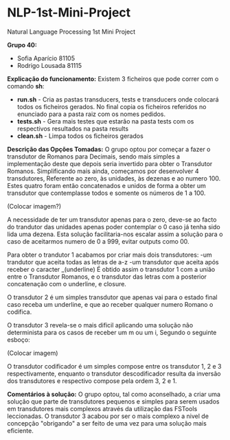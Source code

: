 # NLP-1st-Mini-Project
Natural Language Processing 1st Mini Project

**Grupo 40:**
- Sofia Aparício 81105
- Rodrigo Lousada 81115

**Explicação do funcionamento:**
Existem 3 ficheiros que pode correr com o comando **sh**:
 - **run.sh** - Cria as pastas transducers, tests e transducers onde colocará todos os ficheiros gerados. No final copia os ficheiros referidos no enunciado para a pasta raiz com os nomes pedidos.
 - **tests.sh** - Gera mais testes que estarão na pasta tests com os respectivos resultados na pasta results
 - **clean.sh** - Limpa todos os ficheiros gerados

**Descrição das Opções Tomadas:**
O grupo optou por começar a fazer o transdutor de Romanos para Decimais, sendo mais simples a implementação deste que depois seria invertido para obter o Transdutor Romanos. Simplificando mais ainda, começamos por desenvolver 4 transdutores, Referente ao zero, às unidades, às dezenas e ao numero 100. Estes quatro foram então concatenados e unidos de forma a obter um transdutor que contemplasse todos e somente os números de 1 a 100. 

(Colocar imagem?)

A necessidade de ter um transdutor apenas para o zero, deve-se ao facto do trandutor das unidades apenas poder contemplar o 0 caso já tenha sido lida uma dezena. Esta solução facilitaria-nos escalar assim a solução para o caso de aceitarmos numero de 0 a 999, evitar outputs como 00.

Para obter o trandutor 1 acabamos por criar mais dois transdutores:
 -um trandutor que aceita todas as letras de a-z
 -um transdutor que aceita após receber o caracter _(underline)
É obtido assim o transdutor 1 com a união entre o Transdutor Romanos, e o transdutor das letras com a posterior concatenação com o underline, e closure.

O transdutor 2 é um simples transdutor que apenas vai para o estado final caso receba um underline, e que ao receber qualquer numero Romano o codifica.

O transdutor 3 revela-se o mais dificil aplicando uma solução não determinista para os casos de receber um m ou um i, Segundo o seguinte esboço:

(Colocar imagem)

O transdutor codificador é um simples compose entre os transdutor 1, 2 e 3 respectivamente, enquanto o transdutor descodificador resulta da inversão dos transdutores e respectivo compose pela ordem 3, 2 e 1.

**Comentários à solução:**
O grupo optou, tal como aconselhado, a criar uma solução que parte de transdutores pequenos e simples para serem usados em transdutores mais complexos através da utilização das FSTools leccionadas.
O transdutor 3 acabou por ser o mais complexo a nivel de concepção "obrigando" a ser feito de uma vez para uma solução mais eficiente.

